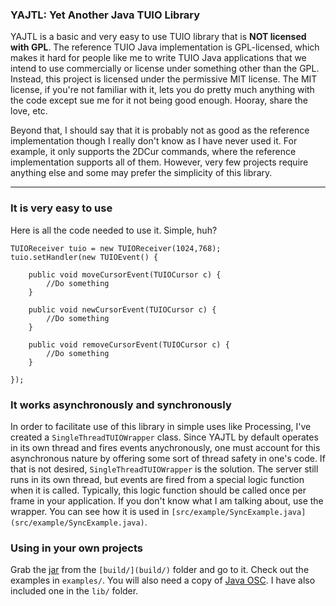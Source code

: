 ### YAJTL: Yet Another Java TUIO Library

YAJTL is a basic and very easy to use TUIO library that is **NOT licensed with GPL**.
The reference TUIO Java implementation is GPL-licensed, which makes it hard for people like me to write TUIO Java applications
that we intend to use commercially or license under something other than the GPL. Instead, this project is licensed under the permissive MIT license. The MIT license, if you're not familiar with it, lets you do pretty much anything with the code except sue me for it not being good enough. Hooray, share the love, etc.

Beyond that, I should say that it is probably not as good as the reference implementation though I really don't know as I have never used it. For example, it only supports the 2DCur commands, where the reference implementation supports all of them. However, very few projects require anything else and some may prefer the simplicity of this library.

----

### It is very easy to use

Here is all the code needed to use it. Simple, huh?

	TUIOReceiver tuio = new TUIOReceiver(1024,768);
	tuio.setHandler(new TUIOEvent() {

		public void moveCursorEvent(TUIOCursor c) {
			//Do something
		}

		public void newCursorEvent(TUIOCursor c) {
			//Do something
		}

		public void removeCursorEvent(TUIOCursor c) {
			//Do something
		}
	
	});


### It works asynchronously and synchronously

In order to facilitate use of this library in simple uses like Processing, I've created a `SingleThreadTUIOWrapper` class. Since YAJTL by default operates in its own thread
and fires events anychronously, one must account for this asynchronous nature by offering some sort of thread safety in one's code. If that is not desired,
`SingleThreadTUIOWrapper` is the solution. The server still runs in its own thread, but events are fired from a special logic function when it is called. Typically, this logic function
should be called once per frame in your application. If you don't know what I am talking about, use the wrapper. You can see how it is used in `[src/example/SyncExample.java](src/example/SyncExample.java)`.

### Using in your own projects

Grab the [jar](build/yajtl.jar) from the `[build/](build/)` folder and go to it. Check out the examples in `examples/`. You will also need a copy of [Java OSC](https://github.com/hoijui/JavaOSC). I have also included one in the `lib/` folder.
